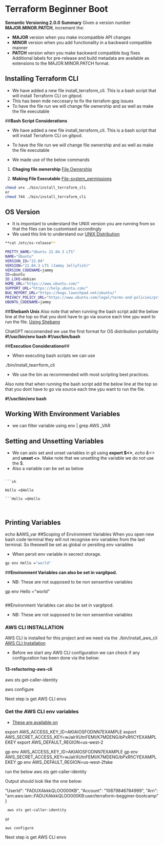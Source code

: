 # Terraform Beginner Boot

**Semantic Versioning 2.0.0**
**Summary**
Given a version number **MAJOR.MINOR.PATCH**, increment the:

- **MAJOR** version when you make incompatible API changes
- **MINOR** version when you add functionality in a backward compatible manner
- **PATCH** version when you make backward compatible bug fixes
Additional labels for pre-release and build metadata are available as extensions to the MAJOR.MINOR.PATCH format.


## **Installing Terraform CLI**
- We have added a new file install_terraform_cli. This is a bash script that will install Terraform CLI on gitpod. 
- This has been mde neccesary to fix the terrafom gpg issues
- To have the file run we will change file ownership and as well as make the file executable

##**Bash Script Considerations**  

- We have added a new file install_terraform_cli. This is a bash script that will install Terraform CLI on gitpod.
- To have the file run we will change file ownership and as well as make the file executable

- We made use of the below commands 

1. **Chaging file ownership** [File Ownership](https://en.wikipedia.org/wiki/Ownership)

2. **Making File Executable** [File-system_permissions](https://en.wikipedia.org/wiki/File-system_permissions)

```sh
chmod u+x ./bin/install_terraform_cli 
or
chmod 744 ./bin/install_terraform_cli 
```


## **OS Version**
- It is impontant to understand the UNIX version you are running from so that the files can be customised accordingly
- We used this link to understand our [UNIX Distribution](https://www.geeksforgeeks.org/how-to-check-the-os-version-in-linux/) 


```sh
**cat /etc/os-release**

PRETTY_NAME="Ubuntu 22.04.3 LTS"
NAME="Ubuntu"
VERSION_ID="22.04"
VERSION="22.04.3 LTS (Jammy Jellyfish)"
VERSION_CODENAME=jammy
ID=ubuntu
ID_LIKE=debian
HOME_URL="https://www.ubuntu.com/"
SUPPORT_URL="https://help.ubuntu.com/"
BUG_REPORT_URL="https://bugs.launchpad.net/ubuntu/"
PRIVACY_POLICY_URL="https://www.ubuntu.com/legal/terms-and-policies/privacy-policy"
UBUNTU_CODENAME=jammy

```

##**Shebanh Unix**
Also note that when running the bash script add the below line at the top so that you dont have to go via source each tme ypu want to run the file.
[Using Shebang](https://bash.cyberciti.biz/guide/Shebang)

ChatGPT reccomended we use the first format for OS distribution portability
**#!/usr/bin/env bash**
**#!/usr/bin/bash**

##**Execution Considerations**##
- When executing bash scripts we can use 

./bin/install_tearrform_cli

- We use the bin as recommended with most scripting best practices.

Also note that when running the bash script add the below line at the top so that you dont have to go via source each tme ypu want to run the file.

**#!/usr/bin/env bash**



## Working With Environment Variables ####

- we can filter variable using env | grep AWS _VAR

## Setting and Unsetting Variables 
- We can aslo set and unset variables in git using **export $<>**, *echo &<>* and **unset <>**. Make note that we unsetting the variable we do not use the $.
- Also a variable can be set as below


```Hello =$Hello

```sh

Hello =$Hello

```Hello =$Hello



```

## Printing Variables
echo &AWS_var
##Scoping of Environment Variables
When you open new bash code terminal they will not recognise env variables from the last terminal. So thesewill be set as global or persiting env variables
- When persit env variable in secrect storage.


```sh 
gp env Hello ="world"
```

##**Environment Variables can also be set in vargitpod.**
- NB: These are not supposed to be non sensentive variables



gp env Hello ="world"

```gp env Hello ="world"

```

##Environment Variables can also be set in vargitpod.
- NB: These are not supposed to be non sensentive variables


### **AWS CLI INSTALLATION**

AWS CLI is installed for this project and we need via the ./bin/install_aws_cli
[AWS CLI Installation](https://docs.aws.amazon.com/cli/latest/userguide/getting-started-install.html)

- Before we start any AWS CLI configuration we can check if any configuration has been done via the below:

#### 13-refactoring-aws-cli

 aws sts get-caller-identity


aws configure


Next step is get AWS CLI envs

### **Get the AWS CLI env variables**

- [These are available on](https://docs.aws.amazon.com/cli/latest/userguide/cli-configure-envvars.html)

export AWS_ACCESS_KEY_ID=AKIAIOSFODNN7EXAMPLE
export AWS_SECRET_ACCESS_KEY=wJalrXUtnFEMI/K7MDENG/bPxRfiCYEXAMPLEKEY
export AWS_DEFAULT_REGION=us-west-2




gp env AWS_ACCESS_KEY_ID=AKIAIOSFODNN7EXAMPLE
gp env AWS_SECRET_ACCESS_KEY=wJalrXUtnFEMI/K7MDENG/bPxRfiCYEXAMPLEKEY
gp env AWS_DEFAULT_REGION=us-west-2fake


run the below 
aws sts get-caller-identity

Output should look like the one below:


 "UserId": "FADUXAkkkQLOO000KB",
    "Account": "10879846784999",
    "Arn": "arn:aws:iam::FADUXAkkkQLOO000KB:user/terraform-begginer-bootcamp"
}


```
 aws sts get-caller-identity

```

 or 
```
aws configure

```
Next step is get AWS CLI envs


